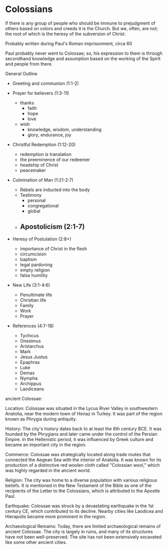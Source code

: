 # Colossians

If there is any group of people who should be immune to prejudgment of others based on colors and creeds it is the Church.
But we, often, are not; the root of which is the heresy of the subversion of Christ.


Probably written during Paul's Roman imprisonment, circa 60

Paul probably never went to Colossae; so, his expression to them is through secondhand knowledge and assumption based on the working of the Spirit and people from there.


General Outline
- Greeting and communion (1:1-2)

- Prayer for believers (1:3-11)
  - thanks
    - faith
    - hope
    - love
  - wish
    - knowledge, wisdom, understanding
    - glory, endurance, joy
- Christful Redemption (1:12-20)
  - redemption is translation
  - the preeminence of our redeemer
  - headship of Christ
  - peacemaker
- Culmination of Man (1:21-2:7)
  - Rebels are inducted into the body
  - Testimony
    - personal
    - congregational
    - global
  - Apostolicism (2:1-7)
    - 

- Heresy of Postulation (2:8+)
  - importance of Christ in the flesh
  - circumcision 
  - baptism 
  - legal pardoning
  - empty religion
  - false humility

- New Life (3:1-4:6)
  - Penultimate life
  - Christian life
  - Family
  - Work
  - Prayer

- References (4:7-18)
  - Tychicus
  - Onesimus
  - Aristarchus
  - Mark
  - Jesus Justus
  - Epaphras
  - Luke
  - Demas
  - Nympha
  - Archippus
  - Laodiceans


ancient Colossae:

Location: Colossae was situated in the Lycus River Valley in southwestern Anatolia, near the modern town of Honaz in Turkey. It was part of the region known as Phrygia during antiquity.

History: The city's history dates back to at least the 6th century BCE. It was founded by the Phrygians and later came under the control of the Persian Empire. In the Hellenistic period, it was influenced by Greek culture and became an important city in the region.

Commerce: Colossae was strategically located along trade routes that connected the Aegean Sea with the interior of Anatolia. It was known for its production of a distinctive red woolen cloth called "Colossian wool," which was highly regarded in the ancient world.

Religion: The city was home to a diverse population with various religious beliefs. It is mentioned in the New Testament of the Bible as one of the recipients of the Letter to the Colossians, which is attributed to the Apostle Paul.

Earthquake: Colossae was struck by a devastating earthquake in the 1st century CE, which contributed to its decline. Nearby cities like Laodicea and Hierapolis became more prominent in the region.

Archaeological Remains: Today, there are limited archaeological remains of ancient Colossae. The city is largely in ruins, and many of its structures have not been well-preserved. The site has not been extensively excavated like some other ancient cities.